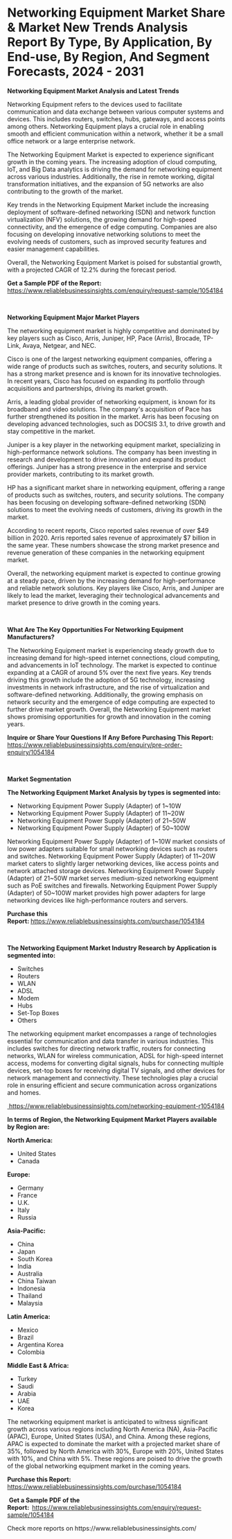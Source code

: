 <p><h1>Networking Equipment Market Share & Market New Trends Analysis Report By Type, By Application, By End-use, By Region, And Segment Forecasts, 2024 - 2031</h1></p><p><strong>Networking Equipment Market Analysis and Latest Trends</strong></p>
<p><p>Networking Equipment refers to the devices used to facilitate communication and data exchange between various computer systems and devices. This includes routers, switches, hubs, gateways, and access points among others. Networking Equipment plays a crucial role in enabling smooth and efficient communication within a network, whether it be a small office network or a large enterprise network.</p><p>The Networking Equipment Market is expected to experience significant growth in the coming years. The increasing adoption of cloud computing, IoT, and Big Data analytics is driving the demand for networking equipment across various industries. Additionally, the rise in remote working, digital transformation initiatives, and the expansion of 5G networks are also contributing to the growth of the market.</p><p>Key trends in the Networking Equipment Market include the increasing deployment of software-defined networking (SDN) and network function virtualization (NFV) solutions, the growing demand for high-speed connectivity, and the emergence of edge computing. Companies are also focusing on developing innovative networking solutions to meet the evolving needs of customers, such as improved security features and easier management capabilities.</p><p>Overall, the Networking Equipment Market is poised for substantial growth, with a projected CAGR of 12.2% during the forecast period.</p></p>
<p><strong>Get a Sample PDF of the Report:&nbsp;</strong> <a href="https://www.reliablebusinessinsights.com/enquiry/request-sample/1054184">https://www.reliablebusinessinsights.com/enquiry/request-sample/1054184</a></p>
<p>&nbsp;</p>
<p><strong>Networking Equipment Major Market Players</strong></p>
<p><p>The networking equipment market is highly competitive and dominated by key players such as Cisco, Arris, Juniper, HP, Pace (Arris), Brocade, TP-Link, Avaya, Netgear, and NEC. </p><p>Cisco is one of the largest networking equipment companies, offering a wide range of products such as switches, routers, and security solutions. It has a strong market presence and is known for its innovative technologies. In recent years, Cisco has focused on expanding its portfolio through acquisitions and partnerships, driving its market growth.</p><p>Arris, a leading global provider of networking equipment, is known for its broadband and video solutions. The company's acquisition of Pace has further strengthened its position in the market. Arris has been focusing on developing advanced technologies, such as DOCSIS 3.1, to drive growth and stay competitive in the market.</p><p>Juniper is a key player in the networking equipment market, specializing in high-performance network solutions. The company has been investing in research and development to drive innovation and expand its product offerings. Juniper has a strong presence in the enterprise and service provider markets, contributing to its market growth.</p><p>HP has a significant market share in networking equipment, offering a range of products such as switches, routers, and security solutions. The company has been focusing on developing software-defined networking (SDN) solutions to meet the evolving needs of customers, driving its growth in the market.</p><p>According to recent reports, Cisco reported sales revenue of over $49 billion in 2020. Arris reported sales revenue of approximately $7 billion in the same year. These numbers showcase the strong market presence and revenue generation of these companies in the networking equipment market. </p><p>Overall, the networking equipment market is expected to continue growing at a steady pace, driven by the increasing demand for high-performance and reliable network solutions. Key players like Cisco, Arris, and Juniper are likely to lead the market, leveraging their technological advancements and market presence to drive growth in the coming years.</p></p>
<p>&nbsp;</p>
<p><strong>What Are The Key Opportunities For Networking Equipment Manufacturers?</strong></p>
<p><p>The Networking Equipment market is experiencing steady growth due to increasing demand for high-speed internet connections, cloud computing, and advancements in IoT technology. The market is expected to continue expanding at a CAGR of around 5% over the next five years. Key trends driving this growth include the adoption of 5G technology, increasing investments in network infrastructure, and the rise of virtualization and software-defined networking. Additionally, the growing emphasis on network security and the emergence of edge computing are expected to further drive market growth. Overall, the Networking Equipment market shows promising opportunities for growth and innovation in the coming years.</p></p>
<p><strong>Inquire or Share Your Questions If Any Before Purchasing This Report:</strong> <a href="https://www.reliablebusinessinsights.com/enquiry/pre-order-enquiry/1054184">https://www.reliablebusinessinsights.com/enquiry/pre-order-enquiry/1054184</a></p>
<p>&nbsp;</p>
<p><strong>Market Segmentation</strong></p>
<p><strong>The Networking Equipment Market Analysis by types is segmented into:</strong></p>
<p><ul><li>Networking Equipment Power Supply (Adapter) of 1~10W</li><li>Networking Equipment Power Supply (Adapter) of 11~20W</li><li>Networking Equipment Power Supply (Adapter) of 21~50W</li><li>Networking Equipment Power Supply (Adapter) of 50~100W</li></ul></p>
<p><p>Networking Equipment Power Supply (Adapter) of 1~10W market consists of low power adapters suitable for small networking devices such as routers and switches. Networking Equipment Power Supply (Adapter) of 11~20W market caters to slightly larger networking devices, like access points and network attached storage devices. Networking Equipment Power Supply (Adapter) of 21~50W market serves medium-sized networking equipment such as PoE switches and firewalls. Networking Equipment Power Supply (Adapter) of 50~100W market provides high power adapters for large networking devices like high-performance routers and servers.</p></p>
<p><strong>Purchase this Report:&nbsp;</strong><a href="https://www.reliablebusinessinsights.com/purchase/1054184">https://www.reliablebusinessinsights.com/purchase/1054184</a></p>
<p>&nbsp;</p>
<p><strong>The Networking Equipment Market Industry Research by Application is segmented into:</strong></p>
<p><ul><li>Switches</li><li>Routers</li><li>WLAN</li><li>ADSL</li><li>Modem</li><li>Hubs</li><li>Set-Top Boxes</li><li>Others</li></ul></p>
<p><p>The networking equipment market encompasses a range of technologies essential for communication and data transfer in various industries. This includes switches for directing network traffic, routers for connecting networks, WLAN for wireless communication, ADSL for high-speed internet access, modems for converting digital signals, hubs for connecting multiple devices, set-top boxes for receiving digital TV signals, and other devices for network management and connectivity. These technologies play a crucial role in ensuring efficient and secure communication across organizations and homes.</p></p>
<p><a href="https://www.reliablebusinessinsights.com/networking-equipment-r1054184">&nbsp;https://www.reliablebusinessinsights.com/networking-equipment-r1054184</a></p>
<p><strong>In terms of Region, the Networking Equipment Market Players available by Region are:</strong></p>
<p>
    <p> <strong> North America: </strong>
        <ul>
            <li>United States</li>
            <li>Canada</li>
        </ul>
        </p> 
    <p> <strong> Europe: </strong>
        <ul>
            <li>Germany</li>
            <li>France</li>
            <li>U.K.</li>
            <li>Italy</li>
            <li>Russia</li>
        </ul>
        </p> 
    <p> <strong> Asia-Pacific: </strong>
        <ul>
            <li>China</li>
            <li>Japan</li>
            <li>South Korea</li>
            <li>India</li>
            <li>Australia</li>
            <li>China Taiwan</li>
            <li>Indonesia</li>
            <li>Thailand</li>
            <li>Malaysia</li>
        </ul>
        </p> 
    <p> <strong> Latin America: </strong>
        <ul>
            <li>Mexico</li>
            <li>Brazil</li>
            <li>Argentina Korea</li>
            <li>Colombia</li>
        </ul>
        </p> 
    <p> <strong> Middle East & Africa: </strong>
        <ul>
            <li>Turkey</li>
            <li>Saudi</li>
            <li>Arabia</li>
            <li>UAE</li>
            <li>Korea</li>
        </ul>
    </p>
    </p>
<p><p>The networking equipment market is anticipated to witness significant growth across various regions including North America (NA), Asia-Pacific (APAC), Europe, United States (USA), and China. Among these regions, APAC is expected to dominate the market with a projected market share of 35%, followed by North America with 30%, Europe with 20%, United States with 10%, and China with 5%. These regions are poised to drive the growth of the global networking equipment market in the coming years.</p></p>
<p><strong>Purchase this Report: </strong><a href="https://www.reliablebusinessinsights.com/purchase/1054184">https://www.reliablebusinessinsights.com/purchase/1054184</a></p>
<p>&nbsp;<strong>Get a Sample PDF of the Report:&nbsp;&nbsp;</strong><a href="https://www.reliablebusinessinsights.com/enquiry/request-sample/1054184">https://www.reliablebusinessinsights.com/enquiry/request-sample/1054184</a></p>
<p><strong></strong></p>
<p>Check more reports on https://www.reliablebusinessinsights.com/</p>